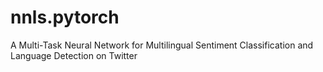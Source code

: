 # nnls.pytorch
A Multi-Task Neural Network for Multilingual Sentiment Classification and Language Detection on Twitter
